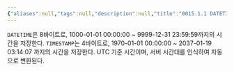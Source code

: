 ```yaml
---
{"aliases":null,"tags":null,"description":null,"title":"0015.1.1 DATETIME과 TIMESTAMP의 차이","created":"2024-03-12T12:00:52","updated":"2024-03-12T12:02:39","dg-publish":true,"permalink":"/docs/0015.1.1 DATETIME과 TIMESTAMP의 차이/","dgPassFrontmatter":true}
---
```


`DATETIME`은 8바이트로, 1000-01-01 00:00:00 ~ 9999-12-31 23:59:59까지의 시간을 저장한다. `TIMESTAMP`는 4바이트로, 1970-01-01 00:00:00 ~ 2037-01-19 03:14:07 까지의 시간을 저장한다. UTC 기준 시간이며, 서버 시간대를 인식하여 자동으로 변환된다.
